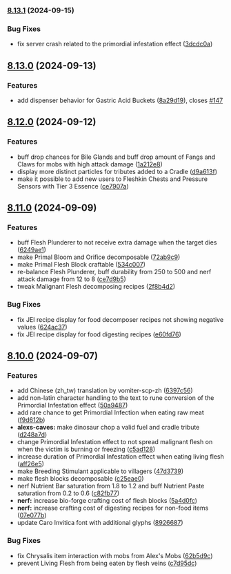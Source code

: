 ### [8.13.1](https://github.com/Elenterius/Biomancy/compare/1.20.1-v2.8.13.0...1.20.1-v2.8.13.1) (2024-09-15)


### Bug Fixes

* fix server crash related to the primordial infestation effect ([3dcdc0a](https://github.com/Elenterius/Biomancy/commit/3dcdc0a10d3e14712bf577dbf2c5a5c6c0cbd6e5))

## [8.13.0](https://github.com/Elenterius/Biomancy/compare/1.20.1-v2.8.12.0...1.20.1-v2.8.13.0) (2024-09-13)


### Features

* add dispenser behavior for Gastric Acid Buckets ([8a29d19](https://github.com/Elenterius/Biomancy/commit/8a29d192d5bcdd8d68d48ebb3237205a3a0439c2)), closes [#147](https://github.com/Elenterius/Biomancy/issues/147)

## [8.12.0](https://github.com/Elenterius/Biomancy/compare/1.20.1-v2.8.11.0...1.20.1-v2.8.12.0) (2024-09-12)


### Features

* buff drop chances for Bile Glands and buff drop amount of Fangs and Claws for mobs with high attack damage ([1a212e8](https://github.com/Elenterius/Biomancy/commit/1a212e87b9c0a3fb3c41df4145e71b20290bcb07))
* display more distinct particles for tributes added to a Cradle ([d9a613f](https://github.com/Elenterius/Biomancy/commit/d9a613f4b5935d5a9e26ecdb54012d3ab95bdf3a))
* make it possible to add new users to Fleshkin Chests and Pressure Sensors with Tier 3 Essence ([ce7907a](https://github.com/Elenterius/Biomancy/commit/ce7907aee596869d36df8e45f4d29a386a97bf83))

## [8.11.0](https://github.com/Elenterius/Biomancy/compare/1.20.1-v2.8.10.0...1.20.1-v2.8.11.0) (2024-09-09)


### Features

* buff Flesh Plunderer to not receive extra damage when the target dies ([6249ae1](https://github.com/Elenterius/Biomancy/commit/6249ae186440acb332b1c4fbbea3e0783339392c))
* make Primal Bloom and Orifice decomposable ([72ab9c9](https://github.com/Elenterius/Biomancy/commit/72ab9c95540fdd2578d340baae80896f1368200a))
* make Primal Flesh Block craftable ([534c007](https://github.com/Elenterius/Biomancy/commit/534c007cd745c4179adf6ad0e3b666c1a202da26))
* re-balance Flesh Plunderer, buff durability from 250 to 500 and nerf attack damage from 12 to 8 ([ce7d9b5](https://github.com/Elenterius/Biomancy/commit/ce7d9b549fa6b30a85fafd239107345301d1ec4d))
* tweak Malignant Flesh decomposing recipes ([2f8b4d2](https://github.com/Elenterius/Biomancy/commit/2f8b4d2f4074f436ecdeff9f664d0f254bf59436))


### Bug Fixes

* fix JEI recipe display for food decomposer recipes not showing negative values ([624ac37](https://github.com/Elenterius/Biomancy/commit/624ac373d79fb10bfb5f217e50059196fc82e057))
* fix JEI recipe display for food digesting recipes ([e60fd76](https://github.com/Elenterius/Biomancy/commit/e60fd76b4f5fa441f74b0299951f6de2b2507854))

## [8.10.0](https://github.com/Elenterius/Biomancy/compare/1.20.1-v2.8.9.0...1.20.1-v2.8.10.0) (2024-09-07)


### Features

* add Chinese (zh_tw) translation by vomiter-scp-zh ([6397c56](https://github.com/Elenterius/Biomancy/commit/6397c56c43f770286006cd006021e7a70e42b562))
* add non-latin character handling to the text to rune conversion of the Primordial Infestation effect ([50a9487](https://github.com/Elenterius/Biomancy/commit/50a948752dba38b4af322071c91054b8bc9f77ab))
* add rare chance to get Primordial Infection when eating raw meat ([f9d612b](https://github.com/Elenterius/Biomancy/commit/f9d612bcdb523c35c82477556d867f65ff0944f6))
* **alexs-caves:** make dinosaur chop a valid fuel and cradle tribute ([d248a7d](https://github.com/Elenterius/Biomancy/commit/d248a7d339ba87930ec97b3bc6b8ccc93c93c067))
* change Primordial Infestation effect to not spread malignant flesh on when the victim is burning or freezing ([c5ad128](https://github.com/Elenterius/Biomancy/commit/c5ad12842871a502c064314bc5b1804f8c9c0aa4))
* increase duration of Primordial Infestation effect when eating living flesh ([aff26e5](https://github.com/Elenterius/Biomancy/commit/aff26e581ee85a71c060f09ed4969fa96999fee3))
* make Breeding Stimulant applicable to villagers ([47d3739](https://github.com/Elenterius/Biomancy/commit/47d373985e8edbce71c56b7e482820d85cf0d4a0))
* make flesh blocks decomposable ([c25eae0](https://github.com/Elenterius/Biomancy/commit/c25eae0d0ed01faef3e9791e01bd2eeeabc1d8c3))
* nerf Nutrient Bar saturation from 1.8 to 1.2 and buff Nutrient Paste saturation from 0.2 to 0.6 ([c82fb77](https://github.com/Elenterius/Biomancy/commit/c82fb7764a71a3bab5d40d72324675c18baa882a))
* **nerf:** increase bio-forge crafting cost of flesh blocks ([5a4d0fc](https://github.com/Elenterius/Biomancy/commit/5a4d0fc30afb0503d8fd9def25cfc211314f385e))
* **nerf:** increase crafting cost of digesting recipes for non-food items ([07e077b](https://github.com/Elenterius/Biomancy/commit/07e077bdd536530bbc722eb5dd5edd9ade300c1d))
* update Caro Invitica font with additional glyphs ([8926687](https://github.com/Elenterius/Biomancy/commit/8926687c4035135e67891f2f4c7e5d060ceb1866))


### Bug Fixes

* fix Chrysalis item interaction with mobs from Alex's Mobs ([62b5d9c](https://github.com/Elenterius/Biomancy/commit/62b5d9cbfa959b0e695da375407fbd4485b11a04))
* prevent Living Flesh from being eaten by flesh veins ([c7d95dc](https://github.com/Elenterius/Biomancy/commit/c7d95dc48dca72d9ec23541be1dd2ee570acbee8))

